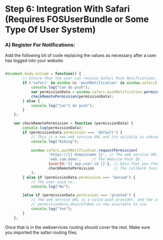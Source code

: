 Step 6: Integration With Safari (Requires FOSUserBundle or Some Type Of User System)
=======================================


### A)  Register For Notifications:

Add the following bit of code replacing the values as necessary after a user has logged into your website.

``` javascript

document.body.onload = function() {
        // Ensure that the user can receive Safari Push Notifications.
        if ('safari' in window && 'pushNotification' in window.safari) {
            console.log("Can do push");
            var permissionData = window.safari.pushNotification.permission('web.com.demo');
            checkRemotePermission(permissionData);
        } else {
            console.log("Can't do push");
        }
    };

    var checkRemotePermission = function (permissionData) {
        console.log(permissionData);
        if (permissionData.permission === 'default') {
            // This is a new web service URL and its validity is unknown.
            console.log("Asking");

            window.safari.pushNotification.requestPermission(
                    'https://{{ domainname }}', // The web service URL.
                    'web.com.demo',     // The Website Push ID.
                    {userId:'{{ app.user.id }}'}, // Data that you choose to send to your server to help you identify the user.
                    checkRemotePermission         // The callback function.
            );
        } else if (permissionData.permission === 'denied') {
            // The user said no.
            console.log("No");

        }else if (permissionData.permission === 'granted') {
            // The web service URL is a valid push provider, and the user said yes.
            // permissionData.deviceToken is now available to use.
            console.log("Yes");
        }
    };

```

Once that is in the webservices routing should cover the rest. Make sure you imported the safari routing files.
